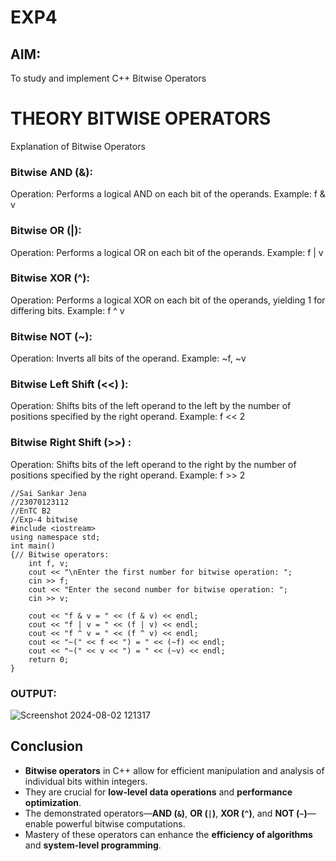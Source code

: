 # EXP4
## AIM:
To study and implement C++ Bitwise Operators


# THEORY BITWISE OPERATORS
Explanation of Bitwise Operators
### Bitwise AND (&):

Operation: Performs a logical AND on each bit of the operands.
Example: f & v
### Bitwise OR (|):

Operation: Performs a logical OR on each bit of the operands.
Example: f | v
### Bitwise XOR (^):

Operation: Performs a logical XOR on each bit of the operands, yielding 1 for differing bits.
Example: f ^ v
### Bitwise NOT (~):

Operation: Inverts all bits of the operand.
Example: ~f, ~v
### Bitwise Left Shift (<<) ):

Operation: Shifts bits of the left operand to the left by the number of positions specified by the right operand.
Example: f << 2
### Bitwise Right Shift (>>) :

Operation: Shifts bits of the left operand to the right by the number of positions specified by the right operand.
Example: f >> 2
```
//Sai Sankar Jena
//23070123112
//EnTC B2
//Exp-4 bitwise
#include <iostream>
using namespace std;
int main()
{// Bitwise operators:
    int f, v;
    cout << "\nEnter the first number for bitwise operation: ";
    cin >> f;
    cout << "Enter the second number for bitwise operation: ";
    cin >> v;
    
    cout << "f & v = " << (f & v) << endl;
    cout << "f | v = " << (f | v) << endl;
    cout << "f ^ v = " << (f ^ v) << endl;
    cout << "~(" << f << ") = " << (~f) << endl;
    cout << "~(" << v << ") = " << (~v) << endl;
    return 0;
}
```
### OUTPUT:
![Screenshot 2024-08-02 121317](https://github.com/user-attachments/assets/b9f82240-c5e1-4328-8b4e-5833b6dfca88)



## Conclusion

- **Bitwise operators** in C++ allow for efficient manipulation and analysis of individual bits within integers.
- They are crucial for **low-level data operations** and **performance optimization**.
- The demonstrated operators—**AND (`&`)**, **OR (`|`)**, **XOR (`^`)**, and **NOT (`~`)**—enable powerful bitwise computations.
- Mastery of these operators can enhance the **efficiency of algorithms** and **system-level programming**.
